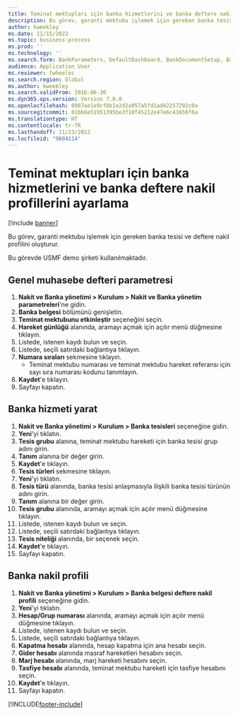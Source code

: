 ```yaml
---
title: Teminat mektupları için banka hizmetlerini ve banka deftere nakil profillerini ayarlama
description: Bu görev, garanti mektubu işlemek için gereken banka tesisi ve deftere nakil profilini oluşturur.
author: kweekley
ms.date: 11/15/2022
ms.topic: business-process
ms.prod: ''
ms.technology: ''
ms.search.form: BankParameters, DefaultDashboard, BankDocumentSetup, BankDocumentPosting
audience: Application User
ms.reviewer: twheeloc
ms.search.region: Global
ms.author: kweekley
ms.search.validFrom: 2016-06-30
ms.dyn365.ops.version: Version 7.0.0
ms.openlocfilehash: 0987ae1e9cfbb1e2d2a957a5fd1ad82257292c0a
ms.sourcegitcommit: 81bb8e51951395be3f18f45212e47e6c41656f6a
ms.translationtype: HT
ms.contentlocale: tr-TR
ms.lasthandoff: 11/23/2022
ms.locfileid: "9804114"
---
```

# <a name="set-up-bank-facilities-and-posting-profiles-for-letters-of-guarantee"></a>Teminat mektupları için banka hizmetlerini ve banka deftere nakil profillerini ayarlama

[!include [banner](../../includes/banner.md)]

Bu görev, garanti mektubu işlemek için gereken banka tesisi ve deftere nakil profilini oluşturur.



Bu görevde USMF demo şirketi kullanılmaktadır. 




## <a name="general-ledger-parameter"></a>Genel muhasebe defteri parametresi
1. **Nakit ve Banka yönetimi > Kurulum > Nakit ve Banka yönetim parametreleri**'ne gidin.
2. **Banka belgesi** bölümünü genişletin.
3. **Teminat mektubunu etkinleştir** seçeneğini seçin.
4. **Hareket günlüğü** alanında, aramayı açmak için açılır menü düğmesine tıklayın.
5. Listede, istenen kaydı bulun ve seçin.
6. Listede, seçili satırdaki bağlantıya tıklayın.
7. **Numara sıraları** sekmesine tıklayın.
    * Teminat mektubu numarası ve teminat mektubu hareket referansı için sayı sıra numarası kodunu tanımlayın.  
8. **Kaydet**'e tıklayın.
9. Sayfayı kapatın.

## <a name="create-bank-facility"></a>Banka hizmeti yarat
1. **Nakit ve Banka yönetimi > Kurulum > Banka tesisleri** seçeneğine gidin.
2. **Yeni**'yi tıklatın.
3. **Tesis grubu** alanına, teminat mektubu hareketi için banka tesisi grup adını girin.
4. **Tanım** alanına bir değer girin.
5. **Kaydet**'e tıklayın.
6. **Tesis türleri** sekmesine tıklayın.
7. **Yeni**'yi tıklatın.
8. **Tesis türü** alanında, banka tesisi anlaşmasıyla ilişkili banka tesisi türünün adını girin.
9. **Tanım** alanına bir değer girin.
10. **Tesis grubu** alanında, aramayı açmak için açılır menü düğmesine tıklayın.
11. Listede, istenen kaydı bulun ve seçin.
12. Listede, seçili satırdaki bağlantıya tıklayın.
13. **Tesis niteliği** alanında, bir seçenek seçin.
14. **Kaydet**'e tıklayın.
15. Sayfayı kapatın.

## <a name="bank-posting-profile"></a>Banka nakil profili
1. **Nakit ve Banka yönetimi > Kurulum > Banka belgesi deftere nakil profili** seçeneğine gidin.
2. **Yeni**'yi tıklatın.
3. **Hesap/Grup numarası** alanında, aramayı açmak için açılır menü düğmesine tıklayın.
4. Listede, istenen kaydı bulun ve seçin.
5. Listede, seçili satırdaki bağlantıya tıklayın.
6. **Kapatma hesabı** alanında, hesap kapatma için ana hesabı seçin.
7. **Gider hesabı** alanında masraf hareketleri hesabını seçin.
8. **Marj hesabı** alanında, marj hareketi hesabını seçin.
9. **Tasfiye hesabı** alanında, teminat mektubu hareketi için tasfiye hesabını seçin. 
10. **Kaydet**'e tıklayın.
11. Sayfayı kapatın.



[!INCLUDE[footer-include](../../../includes/footer-banner.md)]
